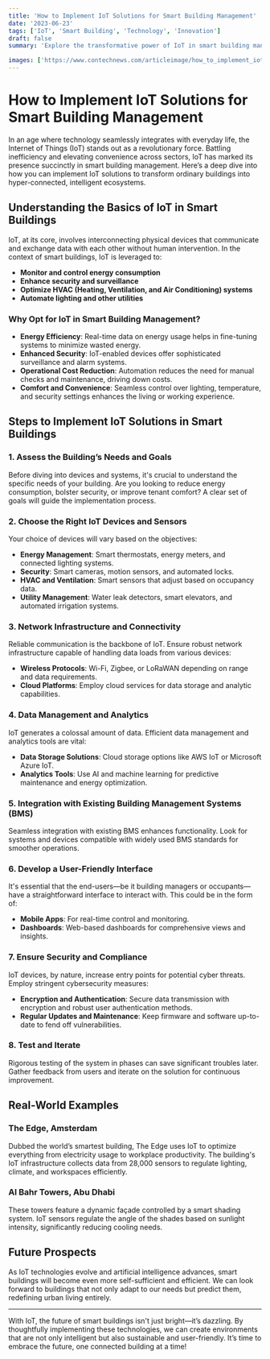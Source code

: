```yaml
---
title: 'How to Implement IoT Solutions for Smart Building Management'
date: '2023-06-23'
tags: ['IoT', 'Smart Building', 'Technology', 'Innovation']
draft: false
summary: 'Explore the transformative power of IoT in smart building management. Learn how these advanced solutions can optimize energy use, enhance security, and improve the overall quality of urban living spaces.'

images: ['https://www.contechnews.com/articleimage/how_to_implement_iot_solutions_for_smart_building_management.webp']
---
```


# How to Implement IoT Solutions for Smart Building Management

In an age where technology seamlessly integrates with everyday life, the Internet of Things (IoT) stands out as a revolutionary force. Battling inefficiency and elevating convenience across sectors, IoT has marked its presence succinctly in smart building management. Here’s a deep dive into how you can implement IoT solutions to transform ordinary buildings into hyper-connected, intelligent ecosystems.

## Understanding the Basics of IoT in Smart Buildings

IoT, at its core, involves interconnecting physical devices that communicate and exchange data with each other without human intervention. In the context of smart buildings, IoT is leveraged to:

- **Monitor and control energy consumption**
- **Enhance security and surveillance**
- **Optimize HVAC (Heating, Ventilation, and Air Conditioning) systems**
- **Automate lighting and other utilities**

### Why Opt for IoT in Smart Building Management?

- **Energy Efficiency**: Real-time data on energy usage helps in fine-tuning systems to minimize wasted energy.
- **Enhanced Security**: IoT-enabled devices offer sophisticated surveillance and alarm systems.
- **Operational Cost Reduction**: Automation reduces the need for manual checks and maintenance, driving down costs.
- **Comfort and Convenience**: Seamless control over lighting, temperature, and security settings enhances the living or working experience.

## Steps to Implement IoT Solutions in Smart Buildings

### 1. Assess the Building’s Needs and Goals

Before diving into devices and systems, it's crucial to understand the specific needs of your building. Are you looking to reduce energy consumption, bolster security, or improve tenant comfort? A clear set of goals will guide the implementation process.

### 2. Choose the Right IoT Devices and Sensors

Your choice of devices will vary based on the objectives:
- **Energy Management**: Smart thermostats, energy meters, and connected lighting systems.
- **Security**: Smart cameras, motion sensors, and automated locks.
- **HVAC and Ventilation**: Smart sensors that adjust based on occupancy data.
- **Utility Management**: Water leak detectors, smart elevators, and automated irrigation systems.

### 3. Network Infrastructure and Connectivity

Reliable communication is the backbone of IoT. Ensure robust network infrastructure capable of handling data loads from various devices:
- **Wireless Protocols**: Wi-Fi, Zigbee, or LoRaWAN depending on range and data requirements.
- **Cloud Platforms**: Employ cloud services for data storage and analytic capabilities.

### 4. Data Management and Analytics

IoT generates a colossal amount of data. Efficient data management and analytics tools are vital:
- **Data Storage Solutions**: Cloud storage options like AWS IoT or Microsoft Azure IoT.
- **Analytics Tools**: Use AI and machine learning for predictive maintenance and energy optimization.

### 5. Integration with Existing Building Management Systems (BMS)

Seamless integration with existing BMS enhances functionality. Look for systems and devices compatible with widely used BMS standards for smoother operations.

### 6. Develop a User-Friendly Interface

It's essential that the end-users—be it building managers or occupants—have a straightforward interface to interact with. This could be in the form of:
- **Mobile Apps**: For real-time control and monitoring.
- **Dashboards**: Web-based dashboards for comprehensive views and insights.

### 7. Ensure Security and Compliance

IoT devices, by nature, increase entry points for potential cyber threats. Employ stringent cybersecurity measures:
- **Encryption and Authentication**: Secure data transmission with encryption and robust user authentication methods.
- **Regular Updates and Maintenance**: Keep firmware and software up-to-date to fend off vulnerabilities.

### 8. Test and Iterate

Rigorous testing of the system in phases can save significant troubles later. Gather feedback from users and iterate on the solution for continuous improvement.

## Real-World Examples

### The Edge, Amsterdam

Dubbed the world’s smartest building, The Edge uses IoT to optimize everything from electricity usage to workplace productivity. The building's IoT infrastructure collects data from 28,000 sensors to regulate lighting, climate, and workspaces efficiently.

### Al Bahr Towers, Abu Dhabi

These towers feature a dynamic façade controlled by a smart shading system. IoT sensors regulate the angle of the shades based on sunlight intensity, significantly reducing cooling needs.

## Future Prospects

As IoT technologies evolve and artificial intelligence advances, smart buildings will become even more self-sufficient and efficient. We can look forward to buildings that not only adapt to our needs but predict them, redefining urban living entirely.

---

With IoT, the future of smart buildings isn't just bright—it’s dazzling. By thoughtfully implementing these technologies, we can create environments that are not only intelligent but also sustainable and user-friendly. It’s time to embrace the future, one connected building at a time!